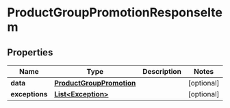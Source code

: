 

# ProductGroupPromotionResponseItem


## Properties

| Name | Type | Description | Notes |
|------------ | ------------- | ------------- | -------------|
|**data** | [**ProductGroupPromotion**](ProductGroupPromotion.md) |  |  [optional] |
|**exceptions** | [**List&lt;Exception&gt;**](Exception.md) |  |  [optional] |




